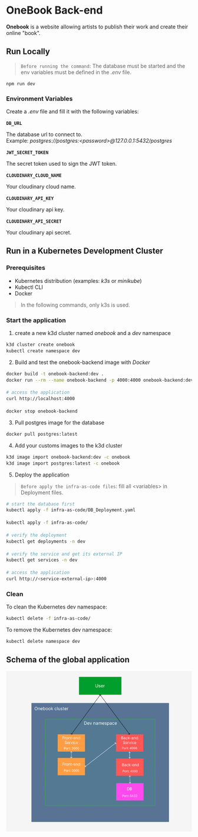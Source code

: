 # OneBook Back-end

**Onebook** is a website allowing artists to publish their work and create their online "book".

## Run Locally

> `Before running the command`: The database must be started and the env variables must be defined in the _.env_ file.

```
npm run dev
```

### Environment Variables

Create a _.env_ file and fill it with the following variables:

**`DB_URL`**

The database url to connect to.  
Example: _postgres://postgres:\<password>@127.0.0.1:5432/postgres_

**`JWT_SECRET_TOKEN`**

The secret token used to sign the JWT token.

**`CLOUDINARY_CLOUD_NAME`**

Your cloudinary cloud name.

**`CLOUDINARY_API_KEY`**

Your cloudinary api key.

**`CLOUDINARY_API_SECRET`**

Your cloudinary api secret.

## Run in a Kubernetes Development Cluster

### Prerequisites

- Kubernetes distribution (examples: _k3s_ or _minikube_)
- Kubectl CLI
- Docker

> In the following commands, only k3s is used.

### Start the application

1. create a new k3d cluster named _onebook_ and a _dev_ namespace

```bash
k3d cluster create onebook
kubectl create namespace dev
```

2. Build and test the onebook-backend image with _Docker_

```bash
docker build -t onebook-backend:dev .
docker run --rm --name onebook-backend -p 4000:4000 onebook-backend:dev

# access the application
curl http://localhost:4000

docker stop onebook-backend
```

3. Pull postgres image for the database

```bash
docker pull postgres:latest
```

4. Add your customs images to the k3d cluster

```bash
k3d image import onebook-backend:dev -c onebook
k3d image import postgres:latest -c onebook
```

5. Deploy the application

> `Before apply the infra-as-code files`: fill all \<variables> in Deployment files.

```bash
# start the database first
kubectl apply -f infra-as-code/DB_Deployment.yaml

kubectl apply -f infra-as-code/

# verify the deployment
kubectl get deployments -n dev

# verify the service and get its external IP
kubectl get services -n dev

# access the application
curl http://<service-external-ip>:4000
```

### Clean

To clean the Kubernetes dev namespace:

```bash
kubectl delete -f infra-as-code/
```

To remove the Kubernetes dev namespace:

```bash
kubectl delete namespace dev
```

## Schema of the global application

![dev infrastructure](infra-as-code/onebook-dev-infra.png)
